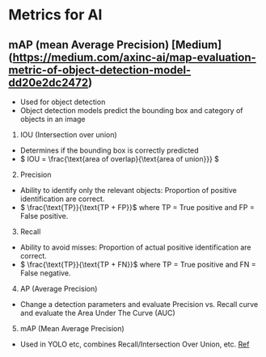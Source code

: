 # Metrics for AI

## mAP (mean Average Precision) [Medium] (https://medium.com/axinc-ai/map-evaluation-metric-of-object-detection-model-dd20e2dc2472)

- Used for object detection
- Object detection models predict the bounding box and category of objects in an image

1. IOU (Intersection over union)

- Determines if the bounding box is correctly predicted
- $ IOU = \frac{\text{area of overlap}{\text{area of union}}} $

2. Precision

- Ability to identify only the relevant objects: Proportion of positive identification are correct.
- $ \frac{\text{TP}}{\text{TP + FP}}$ where TP = True positive and FP = False positive.

3. Recall

- Ability to avoid misses: Proportion of actual positive identification are correct.
- $ \frac{\text{TP}}{\text{TP + FN}}$ where TP = True positive and FN = False negative.

4. AP (Average Precision)

- Change a detection parameters and evaluate Precision vs. Recall curve and evaluate the Area Under The Curve (AUC)

5. mAP (Mean Average Precision)

- Used in YOLO etc, combines Recall/Intersection Over Union, etc. [Ref](https://www.v7labs.com/blog/mean-average-precision)
